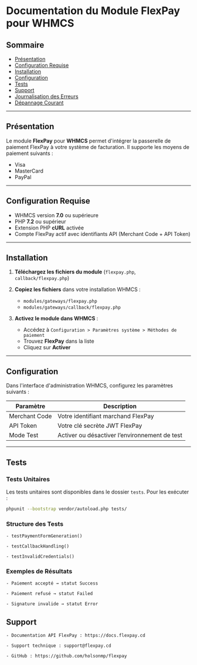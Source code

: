 # Documentation du Module FlexPay pour WHMCS

## Sommaire

- [Présentation](#présentation)  
- [Configuration Requise](#configuration-requise)  
- [Installation](#installation)  
- [Configuration](#configuration)  
- [Tests](#tests)  
- [Support](#support)  
- [Journalisation des Erreurs](#journalisation-des-erreurs)  
- [Dépannage Courant](#dépannage-courant)

---

## Présentation

Le module **FlexPay** pour **WHMCS** permet d'intégrer la passerelle de paiement FlexPay à votre système de facturation. Il supporte les moyens de paiement suivants :

- Visa  
- MasterCard  
- PayPal

---

## Configuration Requise

- WHMCS version **7.0** ou supérieure  
- PHP **7.2** ou supérieur  
- Extension PHP **cURL** activée  
- Compte FlexPay actif avec identifiants API (Merchant Code + API Token)

---

## Installation

1. **Téléchargez les fichiers du module** (`flexpay.php`, `callback/flexpay.php`)
2. **Copiez les fichiers** dans votre installation WHMCS :

   - `modules/gateways/flexpay.php`
   - `modules/gateways/callback/flexpay.php`

3. **Activez le module dans WHMCS** :

   - Accédez à `Configuration > Paramètres système > Méthodes de paiement`
   - Trouvez **FlexPay** dans la liste
   - Cliquez sur **Activer**

---

## Configuration

Dans l'interface d'administration WHMCS, configurez les paramètres suivants :

| Paramètre      | Description                              |
|----------------|------------------------------------------|
| Merchant Code  | Votre identifiant marchand FlexPay       |
| API Token      | Votre clé secrète JWT FlexPay            |
| Mode Test      | Activer ou désactiver l’environnement de test |

---

## Tests

### Tests Unitaires

Les tests unitaires sont disponibles dans le dossier `tests`. Pour les exécuter :

```bash
phpunit --bootstrap vendor/autoload.php tests/

```
### Structure des Tests

    - testPaymentFormGeneration()

    - testCallbackHandling()

    - testInvalidCredentials()

### Exemples de Résultats

    - Paiement accepté → statut Success

    - Paiement refusé → statut Failed

    - Signature invalide → statut Error

## Support

    - Documentation API FlexPay : https://docs.flexpay.cd

    - Support technique : support@flexpay.cd

    - GitHub : https://github.com/holsonmp/flexpay